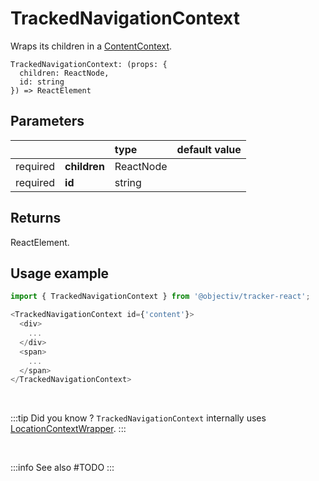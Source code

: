 # TrackedNavigationContext

Wraps its children in a [ContentContext](/taxonomy/reference/location-contexts/ContentContext.md).

```tsx
TrackedNavigationContext: (props: { 
  children: ReactNode, 
  id: string
}) => ReactElement
```

## Parameters
|          |              | type      | default value |
|:--------:|:-------------|:----------|:--------------|
| required | **children** | ReactNode |               |
| required | **id**       | string    |               |

## Returns
ReactElement.

## Usage example

```typescript jsx
import { TrackedNavigationContext } from '@objectiv/tracker-react';
```

```typescript jsx
<TrackedNavigationContext id={'content'}>
  <div>
    ...
  </div>
  <span>
    ...
  </span>
</TrackedNavigationContext>
```

<br />

:::tip Did you know ?
`TrackedNavigationContext` internally uses [LocationContextWrapper](/tracking/react/api-reference/locationWrappers/LocationContextWrapper.md).
:::

<br />

:::info See also
#TODO
:::
